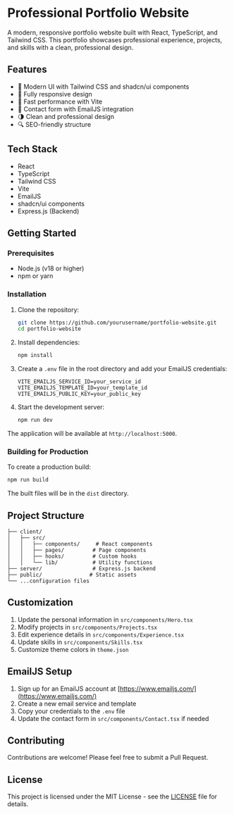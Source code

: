 # Professional Portfolio Website

A modern, responsive portfolio website built with React, TypeScript, and Tailwind CSS. This portfolio showcases professional experience, projects, and skills with a clean, professional design.

## Features

- 🎨 Modern UI with Tailwind CSS and shadcn/ui components
- 📱 Fully responsive design
- 🚀 Fast performance with Vite
- 📧 Contact form with EmailJS integration
- 🌗 Clean and professional design
- 🔍 SEO-friendly structure

## Tech Stack

- React
- TypeScript
- Tailwind CSS
- Vite
- EmailJS
- shadcn/ui components
- Express.js (Backend)

## Getting Started

### Prerequisites

- Node.js (v18 or higher)
- npm or yarn

### Installation

1. Clone the repository:
   ```bash
   git clone https://github.com/yourusername/portfolio-website.git
   cd portfolio-website
   ```

2. Install dependencies:
   ```bash
   npm install
   ```

3. Create a `.env` file in the root directory and add your EmailJS credentials:
   ```env
   VITE_EMAILJS_SERVICE_ID=your_service_id
   VITE_EMAILJS_TEMPLATE_ID=your_template_id
   VITE_EMAILJS_PUBLIC_KEY=your_public_key
   ```

4. Start the development server:
   ```bash
   npm run dev
   ```

The application will be available at `http://localhost:5000`.

### Building for Production

To create a production build:

```bash
npm run build
```

The built files will be in the `dist` directory.

## Project Structure

```
├── client/
│   ├── src/
│   │   ├── components/     # React components
│   │   ├── pages/         # Page components
│   │   ├── hooks/         # Custom hooks
│   │   └── lib/           # Utility functions
├── server/                # Express.js backend
├── public/               # Static assets
└── ...configuration files
```

## Customization

1. Update the personal information in `src/components/Hero.tsx`
2. Modify projects in `src/components/Projects.tsx`
3. Edit experience details in `src/components/Experience.tsx`
4. Update skills in `src/components/Skills.tsx`
5. Customize theme colors in `theme.json`

## EmailJS Setup

1. Sign up for an EmailJS account at [https://www.emailjs.com/](https://www.emailjs.com/)
2. Create a new email service and template
3. Copy your credentials to the `.env` file
4. Update the contact form in `src/components/Contact.tsx` if needed

## Contributing

Contributions are welcome! Please feel free to submit a Pull Request.

## License

This project is licensed under the MIT License - see the [LICENSE](LICENSE) file for details.
